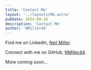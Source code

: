 ```yaml
---
title: 'Contact Me'
layout: '../layouts/Md.astro'
pubDate: 2024-08-16
description: 'Contact Me'
author: 'NMiller44'
---
```

Find me on LinkedIn, [Neil Miller](https://www.linkedin.com/in/neil-d-miller/).

Connect with me on GitHub, [NMiller44](https://github.com/nmiller44).

More coming soon...